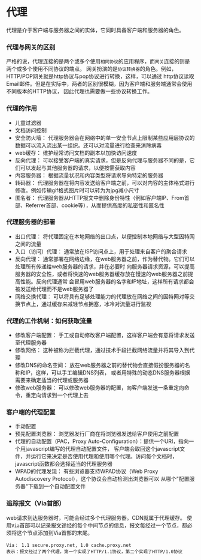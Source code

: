 # 代理

代理是介于客户端与服务器之间的实体，它同时具备客户端和服务器的角色。

### 代理与网关的区别

严格的说，代理连接的是两个或多个使用`相同协议`的应用程序，而`网关`连接的则是两个或多个使用不同协议的端点。
网关扮演的是`协议转换器`的角色。例如，HTTP/POP网关就是http协议与pop协议进行转换，这样，可以通过
http协议读取Email邮件。但是在实际中，两者的区别很模糊，因为客户端和服务端通常会使用不同版本的HTTP协议，
因此代理也需要做一些协议转换工作。

### 代理的作用

- 儿童过滤器
- 文档访问控制
- 安全防火墙： 代理服务器会在网络中的单一安全节点上限制某些应用层协议的数据可以流入流出某一组织。还可以对流量进行检查来消除病毒
- web缓存： 维护经常访问文档的副本以加快访问速度
- 反向代理： 可以接受客户端的真实请求，但是反向代理与服务器不同的是，它们可以发起与其他服务器的请求，以便按需获取内容
- 内容服务器： 根据流量状况和内容类型将请求导向特定的服务器
- 转码器： 代理服务器在将内容发送给客户端之前，可以对内容的主体格式进行修改。例如传输gif格式图片时可以转为为jpg减小尺寸
- 匿名者： 代理服务器从HTTP报文中删除身份特性（例如客户端IP、From首部、Referrer首部、cookie等），从而提供高度的私密性和匿名性


### 代理服务器的部署

- 出口代理： 将代理固定在本地网络的出口点，以便控制本地网络与大型因特网之间的流量
- 入口（访问）代理： 通常放在ISP访问点上，用于处理来自客户的聚合请求
- 反向代理： 通常部署在网络边缘，在web服务器之前，作为替代物。它们可以处理所有传递给web服务器的请求，并在必要时
向服务器请求资源，可以提高服务器的安全性，或者将快速的web服务器缓存放在慢速的web服务器之前提高性能。反向代理通常
会冒用web服务器的名字和IP地址，这样所有请求都会被发送给代理而不是web服务器了
- 网络交换代理： 可以将具有足够处理能力的代理放在网络之间的因特网对等交换节点上，通过缓存来减轻节点拥塞，冰冷对流量进行监视

### 代理的工作机制：如何获取流量

- 修改客户端配置： 手工或自动修改客户端配置，这样客户端会有意将请求发送至代理服务器
- 修改网络： 这种被称为拦截代理，通过技术手段拦截网络流量并将其导入到代理
- 修改DNS的命名空间： 放在web服务器之前的替代物会直接假扮服务器的名称和IP，这样，可以手工编辑DNS列表，
或者用特殊的动态DNS服务器根据需要来确定适当的代理或服务器
- 修改web服务器： 可以修改web服务器的配置，向客户端发送一条重定向命令，重定向请求到一个代理上去

### 客户端的代理配置 

- 手动配置
- 预先配置浏览器： 浏览器发行厂商在将浏览器发送给客户使用之前配置
- 代理的自动配置（PAC，Proxy Auto-Configuration）：提供一个URI，指向一个用javascript编写的代理自动配置文件，
客户端会取回这个javascript文件，并运行它来决定是否使用代理和使用哪个代理。访问每个文档时，javascript函数都会选择适当的代理服务器
- WPAD的代理发现： 有些浏览器支持WPAD协议（Web Proxy Autodiscovery Protocol），这个协议会自动检测出浏览器可以
从哪个"配置服务器"下载到一个自动配置文件

### 追踪报文（Via首部）

web请求到达服务器时，可能会经过多个代理服务器。CDN就属于代理缓存。
使用`Via`首部可以记录报文途经的每个中间节点的信息，报文每经过一个节点，都必须将这个节点添加到Via首部的末尾。
 
    Via： 1.1 secure.proxy.net, 1.0 cache.proxy.net   
    表示：报文经过了两个代理，第一个实现了HTTP/1.1协议，第二个实现了HTTP/1.0协议
        

    


